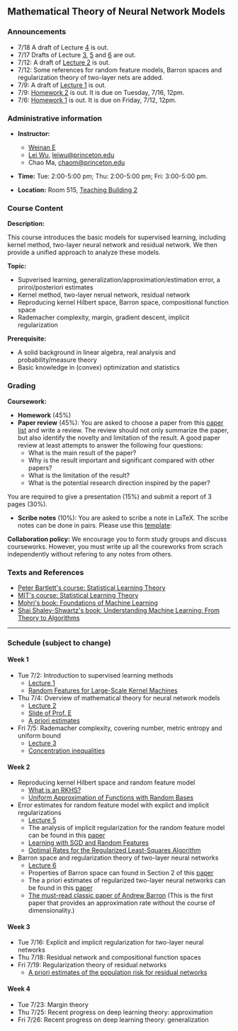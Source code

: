 
## Mathematical Theory of Neural Network Models

### Announcements
- 7/18 A draft of Lecture [4](note/lec4.pdf) is out. 
- 7/17 Drafts of Lecture [3](note/lec3.pdf), [5](note/lec5.pdf) and [6](note/lec6.pdf) are out. 
- 7/12: A draft of [Lecture 2](note/lec2.pdf) is out.
- 7/12: Some references for random feature models, Barron spaces and regularization theory of two-layer nets are added.
- 7/9: A draft of [Lecture 1](note/lec1.pdf) is out.
- 7/9: [Homework 2](homework/homework2.pdf) is out. It is due on Tuesday, 7/16, 12pm.
- 7/6: [Homework 1](homework/homework1.pdf) is out. It is due on Friday, 7/12, 12pm.


### Administrative information

- **Instructor:**   
    - [Weinan E](https://web.math.princeton.edu/~weinan/) 
    - [Lei Wu](https://scholar.google.com/citations?user=CMweeYcAAAAJ&hl=en),     leiwu@princeton.edu 
    - Chao Ma,   chaom@princeton.edu

- **Time:** Tue: 2:00-5:00 pm; Thu: 2:00-5:00 pm; Fri: 3:00-5:00 pm. 

- **Location:**  Room 515, [Teaching Building 2](https://maps.baidu.com/poi/%E5%8C%97%E4%BA%AC%E5%A4%A7%E5%AD%A6(%E7%87%95%E5%9B%AD%E6%A0%A1%E5%8C%BA)%E7%AC%AC%E4%BA%8C%E6%95%99%E5%AD%A6%E6%A5%BC(%E6%9D%8E%E5%85%86%E5%9F%BA%E6%A5%BC)/@12948834.869857343,4837581.844142513,19.6z?uid=82548a63754afc91735e80e4&primaryUid=10472254985355704340&ugc_type=3&ugc_ver=1&device_ratio=1&compat=1&querytype=detailConInfo&da_src=shareurl)




### Course Content
**Description:**

This course introduces the basic models for supervised learning,  including kernel method, two-layer neural network and residual network. We then provide a unified approach to analyze these models.


**Topic:**

- Supverised learning, generalization/approximation/estimation error, a priroi/posteriori estimates
- Kernel method, two-layer nerual network, residual network 
- Reproducing kernel Hilbert space, Barron space, compositional function space
- Rademacher complexity, margin, gradient descent, implicit regularization

**Prerequisite:**

- A solid background in linear algebra, real analysis and probability/measure theory
- Basic knowledge in (convex) optimization and statistics 


### Grading
**Coursework:**
- **Homework** (45%)
- **Paper review** (45%): You are asked to choose a paper from this [ paper list](paper_list.md) and write a review. The review should not only summarize the paper, but also identify the novelty and limitation of the result.  A good paper review at least attempts to answer the following four questions:
    - What is the main result of the paper?
    - Why is the result important and significant compared with other papers?
    - What is the limitation of the result?
    - What is the potential research direction inspired by the paper?
    
 You are required to give a presentation (15%) and submit a report of 3 pages (30%).

- **Scribe notes** (10%): You are asked to scribe a note in LaTeX. The scribe notes can be done in pairs. Please use this [template](template/):  

**Collaboration policy:** We encourage you to form study groups and discuss courseworks.  However, you must write up all the coureworks from scrach independently without refering to any notes from  others. 



### Texts and References
 - [Peter Bartlett's course: Statistical Learning Theory](https://www.stat.berkeley.edu/~bartlett/courses/2014spring-cs281bstat241b/)
 - [MIT's course: Statistical Learning Theory](http://www.mit.edu/~9.520/fall18/)
 - [Mohri's book: Foundations of Machine Learning](https://cs.nyu.edu/~mohri/mlbook/)
 - [Shai Shalev-Shwartz's book: Understanding Machine Learning: From Theory to Algorithms](https://www.cs.huji.ac.il/~shais/UnderstandingMachineLearning/copy.html)

---
### Schedule (subject to change)

#### Week 1
- Tue 7/2: Introduction to supervised learning methods 
    - [Lecture 1](note/lec1.pdf)
    -  [Random Features for Large-Scale Kernel Machines](https://papers.nips.cc/paper/3182-random-features-for-large-scale-kernel-machines)
- Thu 7/4: Overview of mathematical theory for neural network models 
    - [Lecture 2](note/lec2.pdf)
    - [Slide of Prof. E](slide/overview.pdf)
    - [A priori estimates](https://en.wikipedia.org/wiki/A_priori_estimate)
- Fri 7/5: Rademacher complexity, covering number, metric entropy and uniform bound 
    - [Lecture 3](note/lec3.pdf)
    - [Concentration inequalities](https://www.stat.berkeley.edu/~mjwain/stat210b/Chap2_TailBounds_Jan22_2015.pdf)

#### Week 2
- Reproducing kernel Hilbert space and random feature model
    - [What is an RKHS?](http://www.stats.ox.ac.uk/~sejdinov/teaching/atml14/Theory_2014.pdf) 
    - [Uniform Approximation of Functions with Random Bases](https://people.eecs.berkeley.edu/~brecht/papers/08.Rah.Rec.Allerton.pdf)
- Error estimates for random feature model with explict and implicit regularizations
    - [Lecture 5](note/lec5.pdf)
    - The analysis of implicit regularization for the random feature model can be found in this [paper](https://arxiv.org/abs/1904.04326)
    - [Learning with SGD and Random Features](https://arxiv.org/abs/1807.06343)
    - [Optimal Rates for the Regularized Least-Squares Algorithm](https://link.springer.com/article/10.1007/s10208-006-0196-8)
- Barron space and regularization theory of two-layer neural networks
    - [Lecture 6](note/lec6.pdf)
    - Properties of Barron space can found in Section 2 of this [paper](https://arxiv.org/abs/1906.08039)
    - The a priori estimates of regularized two-layer neural networks can be found in this [paper](https://arxiv.org/abs/1810.06397)
    - [The must-read classic paper of Andrew Barron](http://www.stat.yale.edu/~arb4/publications_files/UniversalApproximationBoundsForSuperpositionsOfASigmoidalFunction.pdf) (This is the first paper that provides an approximation rate without the course of dimensionality.)

#### Week 3
- Tue 7/16: Explicit and implicit regularization for two-layer neural networks 
- Thu 7/18: Residual network and compositional function spaces 
- Fri 7/19: Regularization theory of residual networks 
    - [A priori estimates of the population risk for residual networks](https://arxiv.org/abs/1903.02154)

#### Week 4
- Tue 7/23: Margin theory
- Thu 7/25: Recent progress on deep learning theory: approximation 
- Fri 7/26: Recent progress on deep learning theory: generalization











